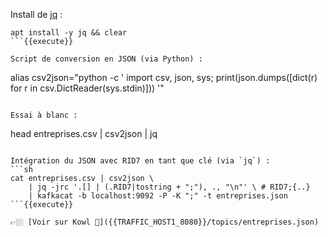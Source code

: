 Install de [jq](https://github.com/stedolan/jq) : 
```
apt install -y jq && clear
```{{execute}}

Script de conversion en JSON (via Python) : 
```
alias csv2json="python -c '
    import csv, json, sys; 
    print(json.dumps([dict(r) for r in csv.DictReader(sys.stdin)]))
'"
```{{execute}}

Essai à blanc :
```
head entreprises.csv | csv2json | jq
```{{execute}}

Intégration du JSON avec RID7 en tant que clé (via `jq`) : 
```sh
cat entreprises.csv | csv2json \ 
    | jq -jrc '.[] | (.RID7|tostring + ";"), ., "\n"' \ # RID7;{..}
    | kafkacat -b localhost:9092 -P -K ";" -t entreprises.json
```{{execute}}

👉🏼 [Voir sur Kowl 🤩]({{TRAFFIC_HOST1_8080}}/topics/entreprises.json)
